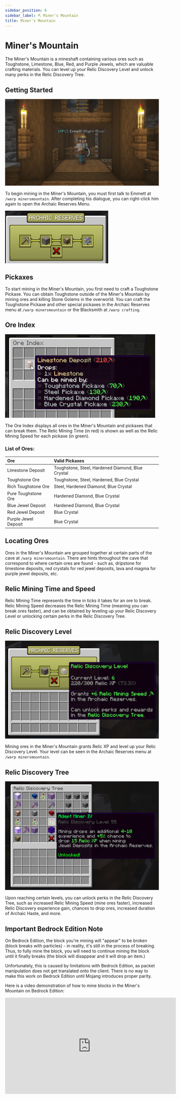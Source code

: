 ```yaml
---
sidebar_position: 6
sidebar_label: ⛏ Miner's Mountain
title: Miner's Mountain
---
```


# Miner's Mountain
The Miner's Mountain is a mineshaft containing various ores such as Toughstone, Limestone, Blue, Red, and Purple Jewels, which are valuable crafting materials. You can level up your Relic Discovery Level and unlock many perks in the Relic Discovery Tree.

## Getting Started

![Emmett NPC](./img/minersmountain/emmett.png)

To begin mining in the Miner's Mountain, you must first talk to Emmett at `/warp minersmountain`. After completing his dialogue, you can right-click him again to open the Archaic Reserves Menu.

![Archaic Reserves Menu](./img/minersmountain/archaic-reserves.png)

## Pickaxes
To start mining in the Miner's Mountain, you first need to craft a Toughstone Pickaxe. You can obtain Toughstone outside of the Miner's Mountain by mining ores and killing Stone Golems in the overworld. You can craft the Toughstone Pickaxe and other special pickaxes in the Archaic Reserves menu at `/warp minersmountain` or the Blacksmith at `/warp crafting`.

## Ore Index
![Ore Index](./img/minersmountain/ore-index.png)

The Ore Index displays all ores in the Miner's Mountain and pickaxes that can break them. The Relic Mining Time (in red) is shown as well as the Relic Mining Speed for each pickaxe (in green).

### List of Ores:
| Ore  | Valid Pickaxes |
| :------------- |:-------------|
|Limestone Deposit|Toughstone, Steel, Hardened Diamond, Blue Crystal|
|Toughstone Ore|Toughstone, Steel, Hardened, Blue Crystal|
|Rich Toughstone Ore|Steel, Hardened Diamond, Blue Crystal|
|Pure Toughstone Ore|Hardened Diamond, Blue Crystal|
|Blue Jewel Deposit|Hardened Diamond, Blue Crystal|
|Red Jewel Deposit|Blue Crystal|
|Purple Jewel Deposit|Blue Crystal|

## Locating Ores
Ores in the Miner's Mountain are grouped together at certain parts of the cave at `/warp minersmountain`. There are hints throughout the cave that correspond to where certain ores are found - such as, dripstone for limestone deposits, red crystals for red jewel deposits, lava and magma for purple jewel deposits, etc.

## Relic Mining Time and Speed
Relic Mining Time represents the time in ticks it takes for an ore to break. Relic Mining Speed decreases the Relic Mining Time (meaning you can break ores faster), and can be obtained by leveling up your Relic Discovery Level or unlocking certain perks in the Relic Discovery Tree.

## Relic Discovery Level 
![Relic Discovery Level](./img/minersmountain/relic-discovery-level.png)

Mining ores in the Miner's Mountain grants Relic XP and level up your Relic Discovery Level. Your level can be seen in the Archaic Reserves menu at `/warp minersmountain`.

## Relic Discovery Tree

![Relic Discovery Tree](./img/minersmountain/relic-discovery-tree.png)

Upon reaching certain levels, you can unlock perks in the Relic Discovery Tree, such as increased Relic Mining Speed (mine ores faster), increased Relic Discovery experience gain, chances to drop ores, increased duration of Archaic Haste, and more.

## Important Bedrock Edition Note
On Bedrock Edition, the block you're mining will "appear" to be broken (block breaks with particles) - in reality, it's still in the process of breaking. Thus, to fully mine the block, you will need to continue mining the block until it finally breaks (the block will disappear and it will drop an item.)

Unfortunately, this is caused by limitations with Bedrock Edition, as packet manipulation does not get translated onto the client. There is no way to make this work on Bedrock Edition until Mojang introduces proper parity.

Here is a video demonstration of how to mine blocks in the Miner's Mountain on Bedrock Edition:
<iframe width="560" height="315" src="https://www.youtube.com/embed/Q_4k2mL3ZQk" title="YouTube video player" frameborder="0" allow="accelerometer; autoplay; clipboard-write; encrypted-media; gyroscope; picture-in-picture; web-share" allowfullscreen></iframe>